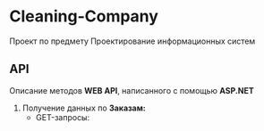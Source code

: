 # Cleaning-Company
Проект по предмету Проектирование информационных систем


## API
Описание методов **WEB API**, написанного с помощью **ASP.NET**

1. Получение данных по **Заказам:**
      + GET-запросы: 
